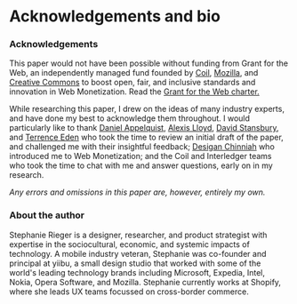 #  Acknowledgements and bio

### Acknowledgements

This paper would not have been possible without funding from Grant for the Web, an independently managed fund founded by [Coil](https://coil.com/), [Mozilla](https://foundation.mozilla.org/en/), and [Creative Commons](https://creativecommons.org/) to boost open, fair, and inclusive standards and innovation in Web Monetization. Read the [Grant for the Web charter.](https://www.grantfortheweb.org)

While researching this paper, I drew on the ideas of many industry experts, and have done my best to acknowledge them throughout. I would particularly like to thank [Daniel Appelquist](https://twitter.com/torgo), [Alexis Lloyd](https://twitter.com/alexislloyd), [David Stansbury](https://twitter.com/dmstansbury), and [Terrence Eden](https://twitter.com/edent) who took the time to review an initial draft of the paper, and challenged me with their insightful feedback; [Desigan Chinniah](https://twitter.com/cyberdees) who introduced me to Web Monetization; and the Coil and Interledger teams who took the time to chat with me and answer questions, early on in my research.

_Any errors and omissions in this paper are, however, entirely my own._

### About the author

Stephanie Rieger is a designer, researcher, and product strategist with expertise in the sociocultural, economic, and systemic impacts of technology. A mobile industry veteran, Stephanie was co-founder and principal at yiibu, a small design studio that worked with some of the world's leading technology brands including Microsoft, Expedia, Intel, Nokia, Opera Software, and Mozilla. Stephanie currently works at Shopify, where she leads UX teams focussed on cross-border commerce.